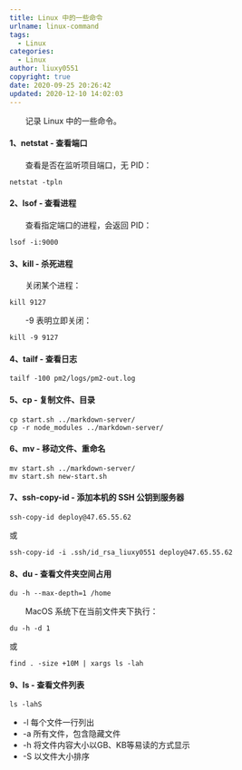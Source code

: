 ```yaml
---
title: Linux 中的一些命令
urlname: linux-command
tags:
  - Linux
categories:
  - Linux
author: liuxy0551
copyright: true
date: 2020-09-25 20:26:42
updated: 2020-12-10 14:02:03
---
```



&emsp;&emsp;记录 Linux 中的一些命令。

<!--more-->



#### 1、netstat - 查看端口

&emsp;&emsp;查看是否在监听项目端口，无 PID：

```
netstat -tpln
```


#### 2、lsof - 查看进程

&emsp;&emsp;查看指定端口的进程，会返回 PID：

```
lsof -i:9000
```


#### 3、kill - 杀死进程

&emsp;&emsp;关闭某个进程：

```
kill 9127
```

&emsp;&emsp;-9 表明立即关闭：

```
kill -9 9127
```


#### 4、tailf - 查看日志

```
tailf -100 pm2/logs/pm2-out.log
```


#### 5、cp - 复制文件、目录

```
cp start.sh ../markdown-server/
cp -r node_modules ../markdown-server/
```


#### 6、mv - 移动文件、重命名

```
mv start.sh ../markdown-server/
mv start.sh new-start.sh
```


#### 7、ssh-copy-id - 添加本机的 SSH 公钥到服务器

```
ssh-copy-id deploy@47.65.55.62
```
或
```
ssh-copy-id -i .ssh/id_rsa_liuxy0551 deploy@47.65.55.62
```


#### 8、du - 查看文件夹空间占用

```
du -h --max-depth=1 /home
```

&emsp;&emsp;MacOS 系统下在当前文件夹下执行：

```
du -h -d 1
```
或
```
find . -size +10M | xargs ls -lah
```


#### 9、ls - 查看文件列表

```
ls -lahS
```

- -l 每个文件一行列出
- -a 所有文件，包含隐藏文件
- -h 将文件内容大小以GB、KB等易读的方式显示
- -S 以文件大小排序
